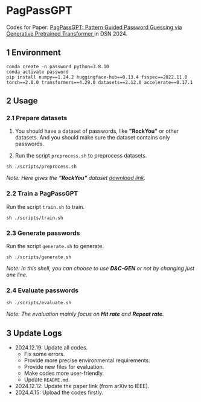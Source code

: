 # PagPassGPT

Codes for Paper: [PagPassGPT: Pattern Guided Password Guessing via Generative Pretrained Transformer
](https://www.computer.org/csdl/proceedings-article/dsn/2024/410500a429/1ZPxTMt2ao8) in DSN 2024.

## 1 Environment


```shell
conda create -n password python=3.8.10
conda activate password
pip install numpy==1.24.2 huggingface-hub==0.13.4 fsspec==2022.11.0 torch==2.0.0 transformers==4.29.0 datasets==2.12.0 accelerate==0.17.1
```

## 2 Usage

### 2.1 Prepare datasets

1. You should have a dataset of passwords, like **"RockYou"** or other datasets. And you should make sure the dataset contains only passwords.

2. Run the script `preprocess.sh` to preprocess datasets.
```shell
sh ./scripts/preprocess.sh
```

*Note: Here gives the **"RockYou"** dataset [download link](https://www.google.com/url?sa=i&url=https%3A%2F%2Fgithub.com%2Fbrannondorsey%2Fnaive-hashcat%2Freleases%2Fdownload%2Fdata%2Frockyou.txt&psig=AOvVaw3rovncwk_ZO-AVgMK56N5-&ust=1734701481601000&source=images&cd=vfe&opi=89978449&ved=0CAYQrpoMahcKEwiwiazf-LOKAxUAAAAAHQAAAAAQBA).*


### 2.2 Train a PagPassGPT

Run the script `train.sh` to train.
```shell
sh ./scripts/train.sh
```

### 2.3 Generate passwords
Run the script `generate.sh` to generate.

```shell
sh ./scripts/generate.sh
```

*Note: In this shell, you can choose to use **D\&C-GEN** or not by changing just one line.*

### 2.4 Evaluate passwords

```shell
sh ./scripts/evaluate.sh
```
*Note: The evaluation mainly focus on **Hit rate** and **Repeat rate**.*

## 3 Update Logs

+ 2024.12.19: Update all codes.
  + Fix some errors.
  + Provide more precise environmental requirements.
  + Provide new files for evaluation.
  + Make codes more user-friendly. 
  + Update `README.md`.
+ 2024.12.12: Update the paper link (from arXiv to IEEE).
+ 2024.4.15: Upload the codes firstly.